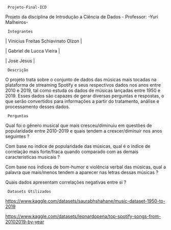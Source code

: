      Projeto-Final-ICD
Projeto da disciplina de Introdução a Ciência de Dados -
Professor:
-Yuri Malheiros-

     Integrantes
|   Vinicius Freitas Schiavinato Olzon  |     

|   Gabriel de Lucca Vieira             |

|   Jose Jesus                          |

     Descrição
O projeto trata sobre o conjunto de dados das músicas mais tocadas na plataforma de streaming Spotify e seus respectivos dados nos anos entre 2010 e 2019, tal como estuda os dados de músicas lançadas entre 1950 e 2019. Esses dados são capazes de gerar diversas perguntas e respostas, o que serão convertidos para informações a partir do tratamento, análise e processamento desses dados.
       
     Perguntas
  Qual foi o gênero musical que mais cresceu/diminuiu em questões de popularidade entre 2010-2019 e quais tendem a crescer/diminuir nos anos seguintes ?
  
  Com base no índice de popularidade das músicas, qual é o índice de correlação mais forte/fraca quando comparado com as demais características musicais ?
  
  Com base nos índices de bom-humor e violência verbal das músicas, qual a palavra que mais/menos tendem a aparecer nas letras dessas músicas ?
  
  Quais dados apresentam correlações negativas entre si ?
       
     Datasets Utilizados
https://www.kaggle.com/datasets/saurabhshahane/music-dataset-1950-to-2019

https://www.kaggle.com/datasets/leonardopena/top-spotify-songs-from-20102019-by-year
